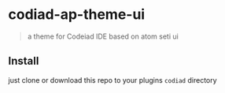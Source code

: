 # codiad-ap-theme-ui

> a theme for Codeiad IDE based on atom seti ui

## Install

just clone or download this repo to your plugins `codiad` directory
